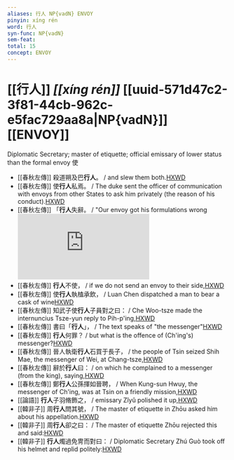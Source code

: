 ```yaml
---
aliases: 行人 NP{vadN} ENVOY
pinyin: xíng rén
word: 行人
syn-func: NP{vadN}
sem-feat: 
total: 15
concept: ENVOY 
---
```

# [[行人]] *[[xíng rén]]*  [[uuid-571d47c2-3f81-44cb-962c-e5fac729aa8a|NP{vadN}]] [[ENVOY]]
Diplomatic Secretary; master of etiquette; official emissary of lower status than the formal envoy 使
 - [[春秋左傳]] 殺道朔及巴**行人**。 / and slew them both.[HXWD](https://hxwd.org/textview.html?location=KR1e0001_tls_002-141a.8)
 - [[春秋左傳]] 使**行人**私焉。 / The duke sent the officer of communication with envoys from other States to ask him privately (the reason of his conduct).[HXWD](https://hxwd.org/textview.html?location=KR1e0001_tls_006-83a.7)
 - [[春秋左傳]] 「**行人**失辭。 / "Our envoy got his formulations wrong![HXWD](https://hxwd.org/textview.html?location=KR1e0001_tls_007-234a.21)
 - [[春秋左傳]] **行人**不使， / if we do not send an envoy to their side,[HXWD](https://hxwd.org/textview.html?location=KR1e0001_tls_008-365a.16)
 - [[春秋左傳]] 使**行人**執榼承飲， / Luan Chen dispatched a man to bear a cask of wine[HXWD](https://hxwd.org/textview.html?location=KR1e0001_tls_008-365a.23)
 - [[春秋左傳]] 知武子使**行人**子員對之曰： / Che Woo-tsze made the internuncius Tsze-yun reply to Pih-p'ing,[HXWD](https://hxwd.org/textview.html?location=KR1e0001_tls_009-182a.2)
 - [[春秋左傳]] 書曰「**行人**」， / The text speaks of "the messenger"[HXWD](https://hxwd.org/textview.html?location=KR1e0001_tls_009-264a.14)
 - [[春秋左傳]] **行人**何罪？ / but what is the offence of (Ch'ing's) messenger?[HXWD](https://hxwd.org/textview.html?location=KR1e0001_tls_009-299a.10)
 - [[春秋左傳]] 晉人執衛**行人**石買于長子， / the people of Tsin seized Shih Mae, the messenger of Wei, at Chang-tsze,[HXWD](https://hxwd.org/textview.html?location=KR1e0001_tls_009-405a.3)
 - [[春秋左傳]] 辭於**行人**曰： / on which he complained to a messenger (from the king), saying,[HXWD](https://hxwd.org/textview.html?location=KR1e0001_tls_009-493a.4)
 - [[春秋左傳]] 鄭**行人**公孫揮如晉聘， / When Kung-sun Hwuy, the messenger of Ch'ing, was at Tsin on a friendly mission,[HXWD](https://hxwd.org/textview.html?location=KR1e0001_tls_009-585a.4)
 - [[論語]] **行人**子羽脩飾之， / emissary Zǐyǔ polished it up,[HXWD](https://hxwd.org/textview.html?location=KR1h0004_tls_014-10a.6)
 - [[韓非子]] 周**行人**問其號， / The master of etiquette in Zhōu asked him about his appellation.[HXWD](https://hxwd.org/textview.html?location=KR3c0005_tls_035-64a.3)
 - [[韓非子]] 周**行人**卻之曰： / The master of etiquette Zhōu rejected this and said:[HXWD](https://hxwd.org/textview.html?location=KR3c0005_tls_035-64a.6)
 - [[韓非子]] **行人**燭過免冑而對曰： / Diplomatic Secretary Zhú Guò took off his helmet and replid politely:[HXWD](https://hxwd.org/textview.html?location=KR3c0005_tls_037-50a.9)